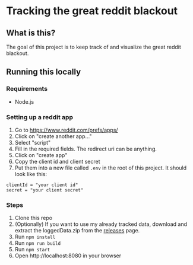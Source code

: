 # Tracking the great reddit blackout

## What is this?

The goal of this project is to keep track of and visualize the great reddit blackout.

## Running this locally

### Requirements

- Node.js

### Setting up a reddit app

1. Go to https://www.reddit.com/prefs/apps/
2. Click on "create another app..."
3. Select "script"
4. Fill in the required fields. The redirect uri can be anything.
5. Click on "create app"
6. Copy the client id and client secret
7. Put them into a new file called `.env` in the root of this project. It should look like this:

```
clientId = "your client id"
secret = "your client secret"
```

### Steps

1. Clone this repo
2. (Optionally) If you want to use my already tracked data, download and extract the loggedData.zip from the [releases](https://github.com/ArthurHeitmann/reddit_site_stats/releases) page.
2. Run `npm install`
3. Run `npm run build`
4. Run `npm start`
5. Open http://localhost:8080 in your browser
